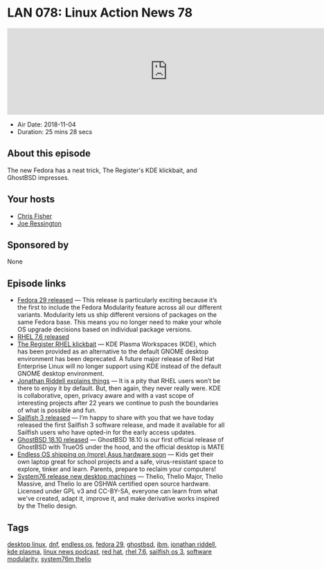 # LAN 078: Linux Action News 78

<iframe src="https://player.fireside.fm/v2/DAcK9LdX+OWStrCiI?theme=dark" width="740" height="200" frameborder="0" scrolling="no"></iframe>

* Air Date: 2018-11-04
* Duration: 25 mins 28 secs

## About this episode

The new Fedora has a neat trick, The Register's KDE klickbait, and GhostBSD impresses.

## Your hosts
* [Chris Fisher](https://linuxactionnews.com/hosts/chris)
* [Joe Ressington](https://linuxactionnews.com/hosts/joe)

## Sponsored by

None



## Episode links

  * [Fedora 29 released](https://fedoramagazine.org/announcing-fedora-29/ "Fedora 29 released") — This release is particularly exciting because it’s the first to include the Fedora Modularity feature across all our different variants. Modularity lets us ship different versions of packages on the same Fedora base. This means you no longer need to make your whole OS upgrade decisions based on individual package versions.
  * [RHEL 7.6 released](https://www.redhat.com/en/about/press-releases/red-hat-refines-hybrid-cloud-innovation-latest-version-world%E2%80%99s-leading-enterprise-linux-platform "RHEL 7.6 released")
  * [The Register RHEL klickbait](https://www.theregister.co.uk/2018/11/02/rhel_deprecates_kde/ "The Register RHEL klickbait") — KDE Plasma Workspaces (KDE), which has been provided as an alternative to the default GNOME desktop environment has been deprecated. A future major release of Red Hat Enterprise Linux will no longer support using KDE instead of the default GNOME desktop environment.
  * [Jonathan Riddell explains things](https://jriddell.org/2018/11/02/red-hat-and-kde/ "Jonathan Riddell explains things") — It is a pity that RHEL users won’t be there to enjoy it by default. But, then again, they never really were. KDE is collaborative, open, privacy aware and with a vast scope of interesting projects after 22 years we continue to push the boundaries of what is possible and fun.
  * [Sailfish 3 released](https://blog.jolla.com/sailfish3/ "Sailfish 3 released") — I’m happy to share with you that we have today released the first Sailfish 3 software release, and made it available for all Sailfish users who have opted-in for the early access updates.
  * [GhostBSD 18.10 released](https://www.ghostbsd.org/18.10_release_announcement "GhostBSD 18.10 released") — GhostBSD 18.10 is our first official release of GhostBSD with TrueOS under the hood, and the official desktop is MATE
  * [Endless OS shipping on (more) Asus hardware soon](https://hack-computer.com/ "Endless OS shipping on \(more\) Asus hardware soon") — Kids get their own laptop great for school projects and a safe, virus-resistant space to explore, tinker and learn. Parents, prepare to reclaim your computers! 
  * [System76 release new desktop machines](https://system76.com/desktops "System76 release new desktop machines") — Thelio, Thelio Major, Thelio Massive, and Thelio Io are OSHWA certified open source hardware. Licensed under GPL v3 and CC-BY-SA, everyone can learn from what we've created, adapt it, improve it, and make derivative works inspired by the Thelio design.



## Tags

[desktop linux](https://linuxactionnews.com/tags/desktop%20linux), [dnf](https://linuxactionnews.com/tags/dnf), [endless os](https://linuxactionnews.com/tags/endless%20os), [fedora 29](https://linuxactionnews.com/tags/fedora%2029), [ghostbsd](https://linuxactionnews.com/tags/ghostbsd), [ibm](https://linuxactionnews.com/tags/ibm), [jonathan riddell](https://linuxactionnews.com/tags/jonathan%20riddell), [kde plasma](https://linuxactionnews.com/tags/kde%20plasma), [linux news podcast](https://linuxactionnews.com/tags/linux%20news%20podcast), [red hat](https://linuxactionnews.com/tags/red%20hat), [rhel 7.6](https://linuxactionnews.com/tags/rhel%207.6), [sailfish os 3](https://linuxactionnews.com/tags/sailfish%20os%203), [software modularity](https://linuxactionnews.com/tags/software%20modularity), [system76m thelio](https://linuxactionnews.com/tags/system76m%20thelio)